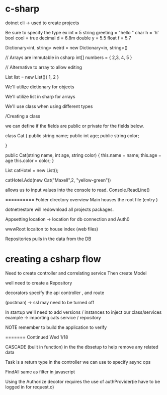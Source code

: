 # c-sharp

dotnet cli -> used to create projects

Be sure to specify the type
ex int = 5
string greeting = "hello "
char h = 'h'
bool cool = true
decimal d = 6.8m
double y = 5.5
float f = 5.7

Dictionary<int, string> weird = new Dictionary<in, string>()

// Arrays are immutable in csharp
int[] numbers = { 2,3, 4, 5 }

// Alternative to array to allow editing

List<int> list = new List<int>(){ 1, 2 }

We'll utilize dictionary for objects

We'll utilize list in sharp for arrays

We'll use class when using different types

/Creating a class

we can define if the fields are public or private for the
fields below.

class Cat
{
public string name;
public int age;
public string color;

}

public Cat(string name, int age, string color)
{
this.name = name;
this.age = age
this.color = color;
}

List<Cat> catHotel = new List<Cat>();

catHotel.Add(new Cat("Maxell",2, "yellow-green"))

allows us to input values into the console to read.
Console.ReadLine()

==========
Folder directory overview
Main houses the root file (entry )

dotnetrestore will redownload all projects packages.

Appsetting location -> location for db connection and Auth0

wwwRoot locaiton to house index (web files)

Repositories pulls in the data from the DB

# creating a csharp flow

Need to create controller and correlating service
Then create Model

well need to create a Repository

decorators specify the api controller , and route

(postman) -> ssl may need to be turned off

In startup we'll need to add versions / instances to inject our class/services
example -> importing cats service / repository

NOTE remember to build the application to verify

======= Continued Wed 1/18

CASCADE (built in function) in the the dbsetup to help remove any related data

Task is a return type in the controller we can use to specify async ops

FindAll same as filter in javascript

Using the Authorize decotor requires the use of authProvider(ie have to be logged in for request.o)
